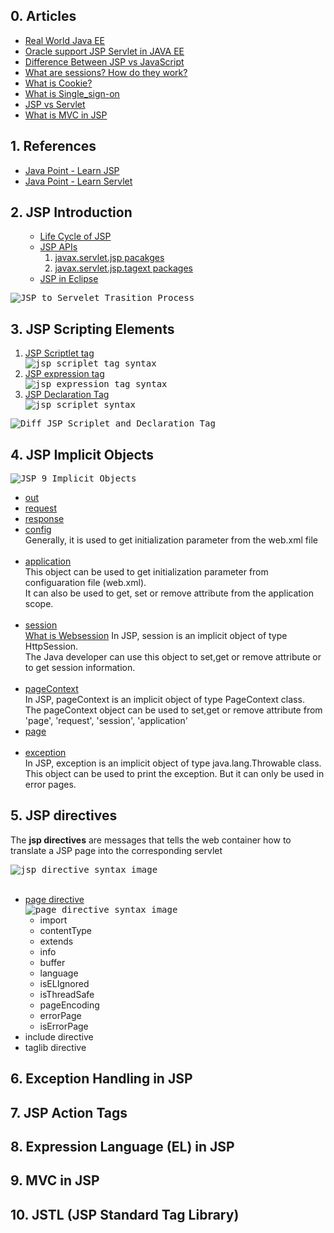 ## 0. Articles
<ul>
  <li><a href="https://real-world-java-ee.zeef.com/arjan.tijms">Real World Java EE</a></li>
  <li><a href="www.oracle.com/technetwork/java/javaee/tech/index.html">Oracle support JSP Servlet in JAVA EE</a></li>
  <li><a href="https://www.educba.com/jsp-vs-javascript/">Difference Between JSP vs JavaScript</a></li>
  <li><a href="https://stackoverflow.com/questions/3804209/what-are-sessions-how-do-they-work\">What are sessions? How do they work?</a></li>
  <li><a href="http://www.whatarecookies.com/">What is Cookie?</a></li>
  <li><a href="https://en.wikipedia.org/wiki/Single_sign-on">What is Single_sign-on</a></li>
  <li><a href="https://www.quora.com/What-is-the-difference-between-Java-servlets-and-JSP">JSP vs Servlet</a></li>
  <li><a href="https://www.javatpoint.com/MVC-in-jsp">What is MVC in JSP</a></li>
</ul>

## 1. References
<ul>
  <li><a href="https://www.javatpoint.com/jsp-tutorial">Java Point - Learn JSP</a></li>
  <li><a href="https://www.javatpoint.com/servlet-tutorial">Java Point - Learn Servlet</a></li>
</ul>

## 2. JSP Introduction
<ol>
  <ul>
    <li><a href="https://www.javatpoint.com/jsp-tutorial">Life Cycle of JSP</a></li>
    <li><a href="https://www.javatpoint.com/jsp-api">JSP APIs</a>
      <ol>
        <li><a href="https://docs.oracle.com/javaee/7/api/javax/servlet/jsp/package-summary.html">javax.servlet.jsp pacakges</a></li>
        <li><a href="https://tomcat.apache.org/tomcat-7.0-doc/jspapi/javax/servlet/jsp/tagext/package-summary.html">javax.servlet.jsp.tagext packages</a></li>
      </ol>
    </li>
    <li><a href="https://www.javatpoint.com/creating-jsp-in-eclipse-ide">JSP in Eclipse</a></li>
  </ul>
</ol>

<kbd>
<img src="https://github.com/Blackdog-Programmer/JSP-Servlet/blob/master/reference/JSP-Fundamentals/JSP-to-Servlet-Transition.png" alt="JSP to Servelet Trasition Process">
</kbd>

## 3. JSP Scripting Elements
<ol>
  <li><a href="https://www.javatpoint.com/jsp-scriptlet-tag">JSP Scriptlet tag</a></li>
    <kbd>
      <img src="https://github.com/Blackdog-Programmer/JSP-Servlet/blob/master/reference/JSP-Fundamentals/jsp_scriplet_tag_syntax.png" alt="jsp scriplet tag syntax">
    </kbd>
  <li><a href="https://www.javatpoint.com/jsp-expression-tag">JSP expression tag</a></li>
    <kbd>  
      <img src="https://github.com/Blackdog-Programmer/JSP-Servlet/blob/master/reference/JSP-Fundamentals/jsp_expression_tag_syntax.png" alt="jsp expression tag syntax">
    </kbd>
  <li><a href="https://www.javatpoint.com/jsp-declaration-tag">JSP Declaration Tag</a></li>
    <kbd> 
      <img src="https://github.com/Blackdog-Programmer/JSP-Servlet/blob/master/reference/JSP-Fundamentals/jsp_declaration_tag_syntax.png" alt="jsp scriplet syntax">
    </kbd>
</ol>

<kbd>
<img src="https://github.com/Blackdog-Programmer/JSP-Servlet/blob/master/reference/JSP-Fundamentals/Diff_JSP_Scriplet_Delcaration_Tag.png", alt="Diff JSP Scriplet and Declaration Tag">
</kbd>

## 4. JSP Implicit Objects

<kbd>
<img src="https://github.com/Blackdog-Programmer/JSP-Servlet/blob/master/reference/Implicit-Objects/JSP_9_Implicit_Objects.png" alt="JSP 9 Implicit Objects">
</kbd>

<ul>
  <li><a href="https://www.javatpoint.com/jsp-implicit-objects">out</a></li>
  <li><a href="https://www.javatpoint.com/request-implicit-object">request</a></li>
  <li><a href="https://www.javatpoint.com/response-implicit-object">response<a></li>
  <li><a href="https://www.javatpoint.com/config-implicit-object">config</a></li>
    Generally, it is used to get initialization parameter from the web.xml file<br><br>
  <li><a href="https://www.javatpoint.com/application-implicit-object">application</a></li>
    This object can be used to get initialization parameter from configuaration file (web.xml).<br>
    It can also be used to get, set or remove attribute from the application scope.<br><br>
  <li><a href="https://www.javatpoint.com/session-implicit-object">session</a></li>
    <a href="https://www.computerhope.com/jargon/s/session.htm">What is Websession</a></li>
    In JSP, session is an implicit object of type HttpSession.<br/>
    The Java developer can use this object to set,get or remove attribute or to get session information.<br><br>
  <li><a href="https://www.javatpoint.com/pageContext-implicit-object">pageContext</a></li>
    In JSP, pageContext is an implicit object of type PageContext class.</br>
    The pageContext object can be used to set,get or remove attribute from 'page', 'request', 'session', 'application'<br>
  <li><a href="https://www.javatpoint.com/page-implicit-object">page</a></li><br>
  <li><a href="https://www.javatpoint.com/exception-implicit-object">exception</a></li>
    In JSP, exception is an implicit object of type java.lang.Throwable class.<br>
    This object can be used to print the exception. But it can only be used in error pages.
</ul>
  
## 5. JSP directives
The <strong>jsp directives</strong> are messages that tells the web container how to translate a JSP page into the corresponding servlet<br>

<kbd>
  <img src="https://github.com/Blackdog-Programmer/JSP-Servlet/blob/master/reference/directives/jsp_directive_syntax.png" alt="jsp directive syntax image">
</kbd><br><br>

<ul>
  <li><a href="https://www.javatpoint.com/jsp-page-directive">page directive</a><br>
    <kbd>
      <img src="https://github.com/Blackdog-Programmer/JSP-Servlet/blob/master/reference/directives/jsp_directive_page_syntax.png" alt="page directive syntax image">
    </kbd><br>
    <ul> 
      <li>import</li>
      <li>contentType</li>
      <li>extends</li>
      <li>info</li>
      <li>buffer</li>
      <li>language</li>
      <li>isELIgnored</li>
      <li>isThreadSafe</li>
      <li>pageEncoding</li>
      <li>errorPage</li>
      <li>isErrorPage</li>
    </ul>
  </li>   
  <li>include directive</li>
  <li>taglib directive</li>
</ul>

## 6. Exception Handling in JSP

## 7. JSP Action Tags

## 8. Expression Language (EL) in JSP

## 9. MVC in JSP

## 10. JSTL (JSP Standard Tag Library)
